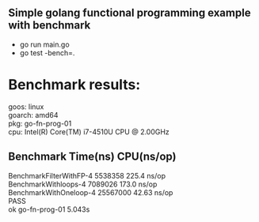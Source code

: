 ## Simple golang functional programming example with benchmark 

- go run main.go
- go test -bench=.

# Benchmark results:
goos: linux  
goarch: amd64  
pkg: go-fn-prog-01  
cpu: Intel(R) Core(TM) i7-4510U CPU @ 2.00GHz  

Benchmark                               Time(ns)        CPU(ns/op)
----------------------------------------------------------------------
BenchmarkFilterWithFP-4   	            5538358	        225.4 ns/op  
BenchmarkWithloops-4      	            7089026	        173.0 ns/op  
BenchmarkWithOneloop-4    	            25567000	    42.63 ns/op  
PASS  
ok  	go-fn-prog-01	5.043s  
